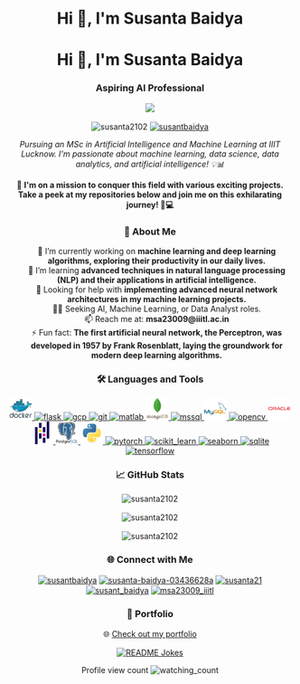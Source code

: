 <h1 align="center">Hi 👋, I'm Susanta Baidya</h1>
<h1 align="center">Hi 👋, I'm Susanta Baidya</h1>
<h3 align="center">Aspiring AI Professional</h3>

<p align="center">
  <img src="url_to_your_gif" width="200" />
</p>

<p align="center">
  <img src="https://komarev.com/ghpvc/?username=susanta2102&label=Profile%20views&color=0e75b6&style=flat" alt="susanta2102" />
  <a href="https://twitter.com/susantbaidya" target="blank"><img src="https://img.shields.io/twitter/follow/susantbaidya?logo=twitter&style=for-the-badge" alt="susantbaidya" /></a>
</p>
<p align="center">
  <em>Pursuing an MSc in Artificial Intelligence and Machine Learning at IIIT Lucknow. I'm passionate about machine learning, data science, data analytics, and artificial intelligence! 💡📊</em>
</p>
<p align="center">
  🌟 <strong>I'm on a mission to conquer this field with various exciting projects. Take a peek at my repositories below and join me on this exhilarating journey! 🚀💻</strong>
</p>
<h3 align="center">🚀 About Me</h3>
<ul align="center" style="list-style: none;">
  <li>🔭 I’m currently working on <strong>machine learning and deep learning algorithms, exploring their productivity in our daily lives.</strong></li>
  <li>🌱 I’m learning <strong>advanced techniques in natural language processing (NLP) and their applications in artificial intelligence.</strong></li>
  <li>🤝 Looking for help with <strong>implementing advanced neural network architectures in my machine learning projects.</strong></li>
  <li>👨‍💻 Seeking AI, Machine Learning, or Data Analyst roles.</li>
  <li>📫 Reach me at: <strong>msa23009@iiitl.ac.in</strong></li>
  <li>⚡ Fun fact: <strong>The first artificial neural network, the Perceptron, was developed in 1957 by Frank Rosenblatt, laying the groundwork for modern deep learning algorithms.</strong></li>
</ul>
<h3 align="center">🛠️ Languages and Tools</h3>
<p align="center">
  <a href="https://www.docker.com/" target="_blank" rel="noreferrer"> 
    <img src="https://raw.githubusercontent.com/devicons/devicon/master/icons/docker/docker-original-wordmark.svg" alt="docker" width="40" height="40"/> 
  </a> 
  <a href="https://flask.palletsprojects.com/" target="_blank" rel="noreferrer"> 
    <img src="https://www.vectorlogo.zone/logos/pocoo_flask/pocoo_flask-icon.svg" alt="flask" width="40" height="40"/> 
  </a> 
  <a href="https://cloud.google.com" target="_blank" rel="noreferrer"> 
    <img src="https://www.vectorlogo.zone/logos/google_cloud/google_cloud-icon.svg" alt="gcp" width="40" height="40"/> 
  </a> 
  <a href="https://git-scm.com/" target="_blank" rel="noreferrer"> 
    <img src="https://www.vectorlogo.zone/logos/git-scm/git-scm-icon.svg" alt="git" width="40" height="40"/> 
  </a> 
  <a href="https://www.mathworks.com/" target="_blank" rel="noreferrer"> 
    <img src="https://upload.wikimedia.org/wikipedia/commons/2/21/Matlab_Logo.png" alt="matlab" width="40" height="40"/> 
  </a> 
  <a href="https://www.mongodb.com/" target="_blank" rel="noreferrer"> 
    <img src="https://raw.githubusercontent.com/devicons/devicon/master/icons/mongodb/mongodb-original-wordmark.svg" alt="mongodb" width="40" height="40"/> 
  </a> 
  <a href="https://www.microsoft.com/en-us/sql-server" target="_blank" rel="noreferrer"> 
    <img src="https://www.svgrepo.com/show/303229/microsoft-sql-server-logo.svg" alt="mssql" width="40" height="40"/> 
  </a> 
  <a href="https://www.mysql.com/" target="_blank" rel="noreferrer"> 
    <img src="https://raw.githubusercontent.com/devicons/devicon/master/icons/mysql/mysql-original-wordmark.svg" alt="mysql" width="40" height="40"/> 
  </a> 
  <a href="https://opencv.org/" target="_blank" rel="noreferrer"> 
    <img src="https://www.vectorlogo.zone/logos/opencv/opencv-icon.svg" alt="opencv" width="40" height="40"/> 
  </a> 
  <a href="https://www.oracle.com/" target="_blank" rel="noreferrer"> 
    <img src="https://raw.githubusercontent.com/devicons/devicon/master/icons/oracle/oracle-original.svg" alt="oracle" width="40" height="40"/> 
  </a> 
  <a href="https://pandas.pydata.org/" target="_blank" rel="noreferrer"> 
    <img src="https://raw.githubusercontent.com/devicons/devicon/2ae2a900d2f041da66e950e4d48052658d850630/icons/pandas/pandas-original.svg" alt="pandas" width="40" height="40"/> 
  </a> 
  <a href="https://www.postgresql.org" target="_blank" rel="noreferrer"> 
    <img src="https://raw.githubusercontent.com/devicons/devicon/master/icons/postgresql/postgresql-original-wordmark.svg" alt="postgresql" width="40" height="40"/> 
  </a> 
  <a href="https://www.python.org" target="_blank" rel="noreferrer"> 
    <img src="https://raw.githubusercontent.com/devicons/devicon/master/icons/python/python-original.svg" alt="python" width="40" height="40"/> 
  </a> 
  <a href="https://pytorch.org/" target="_blank" rel="noreferrer"> 
    <img src="https://www.vectorlogo.zone/logos/pytorch/pytorch-icon.svg" alt="pytorch" width="40" height="40"/> 
  </a> 
  <a href="https://scikit-learn.org/" target="_blank" rel="noreferrer"> 
    <img src="https://upload.wikimedia.org/wikipedia/commons/0/05/Scikit_learn_logo_small.svg" alt="scikit_learn" width="40" height="40"/> 
  </a> 
  <a href="https://seaborn.pydata.org/" target="_blank" rel="noreferrer"> 
    <img src="https://seaborn.pydata.org/_images/logo-mark-lightbg.svg" alt="seaborn" width="40" height="40"/> 
  </a> 
  <a href="https://www.sqlite.org/" target="_blank" rel="noreferrer"> 
    <img src="https://www.vectorlogo.zone/logos/sqlite/sqlite-icon.svg" alt="sqlite" width="40" height="40"/> 
  </a> 
  <a href="https://www.tensorflow.org" target="_blank" rel="noreferrer"> 
    <img src="https://www.vectorlogo.zone/logos/tensorflow/tensorflow-icon.svg" alt="tensorflow" width="40" height="40"/> 
  </a> 
</p>
<h3 align="center">📈 GitHub Stats</h3>
<p align="center">
  <img align="center" src="https://github-readme-stats.vercel.app/api/top-langs?username=susanta2102&show_icons=true&locale=en&layout=compact" alt="susanta2102" />
</p>
<p align="center">
  <img align="center" src="https://github-readme-stats.vercel.app/api?username=susanta2102&show_icons=true&locale=en" alt="susanta2102" />
</p>
<p align="center">
  <img align="center" src="https://github-readme-streak-stats.herokuapp.com/?user=susanta2102&" alt="susanta2102" />
</p>
<h3 align="center">🌐 Connect with Me</h3>
<p align="center">
  <a href="https://twitter.com/susantbaidya" target="blank"><img align="center" src="https://raw.githubusercontent.com/rahuldkjain/github-profile-readme-generator/master/src/images/icons/Social/twitter.svg" alt="susantbaidya" height="30" width="40" /></a>
  <a href="https://linkedin.com/in/susanta-baidya-03436628a" target="blank"><img align="center" src="https://raw.githubusercontent.com/rahuldkjain/github-profile-readme-generator/master/src/images/icons/Social/linked-in-alt.svg" alt="susanta-baidya-03436628a" height="30" width="40" /></a>
  <a href="https://kaggle.com/susanta21" target="blank"><img align="center" src="https://raw.githubusercontent.com/rahuldkjain/github-profile-readme-generator/master/src/images/icons/Social/kaggle.svg" alt="susanta21" height="30" width="40" /></a>
  <a href="https://instagram.com/susant_baidya" target="blank"><img align="center" src="https://raw.githubusercontent.com/rahuldkjain/github-profile-readme-generator/master/src/images/icons/Social/instagram.svg" alt="susant_baidya" height="30" width="40" /></a>
  <a href="https://www.leetcode.com/msa23009_iiitl" target="blank"><img align="center" src="https://raw.githubusercontent.com/rahuldkjain/github-profile-readme-generator/master/src/images/icons/Social/leet-code.svg" alt="msa23009_iiitl" height="30" width="40" /></a>
</p>
<h3 align="center">📂 Portfolio</h3>
<p align="center">
  🌐 <a href="https://susanta2102.github.io/SusantaBaidya.github.io/index.html" target="blank">Check out my portfolio</a>
</p>

<p align="center">
  <a href="https://readme-jokes.vercel.app"><img align="center" src="https://readme-jokes.vercel.app/api" alt="README Jokes"></a>
</p>



<p align="center">
  Profile view count
  <img src="https://widgetbite.com/stats/{random-guid}" alt="watching_count" />
</p>
